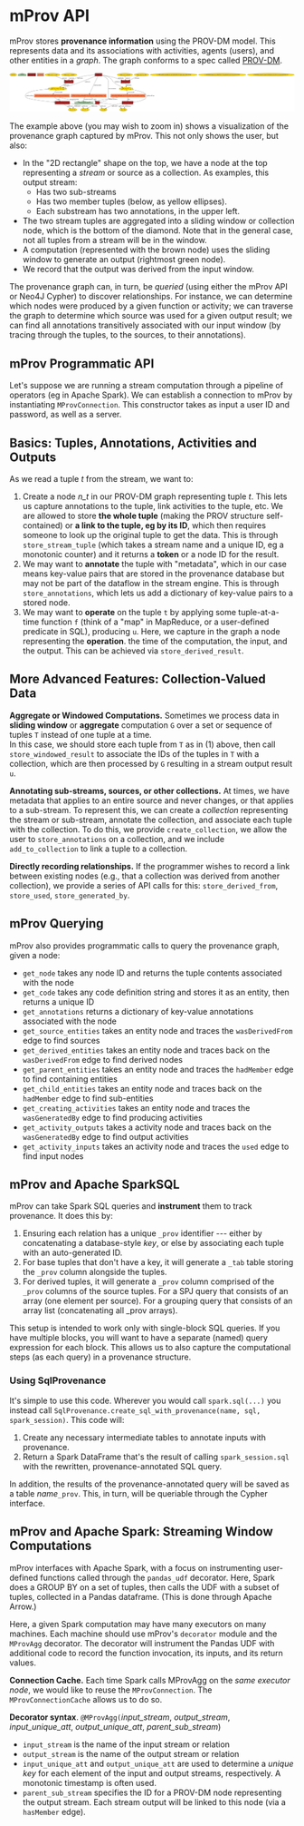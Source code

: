 # mProv API

mProv stores **provenance information** using the PROV-DM model.  This represents data and its associations with activities, agents (users), and other entities in a *graph*.  The graph conforms to a spec called [PROV-DM](https://www.w3.org/TR/prov-dm/).

![example](images/test_main.png)

The example above (you may wish to zoom in) shows a visualization of the provenance graph captured by mProv.  This not only shows the user, but also:

* In the "2D rectangle" shape on the top, we have a node at the top representing a *stream* or source as a collection.  As examples, this output stream:
  * Has two sub-streams
  * Has two member tuples (below, as yellow ellipses).
  * Each substream has two annotations, in the upper left.  
* The two stream tuples are aggregated into a sliding window or collection node, which is the bottom of the diamond.  Note that in the general case, not all tuples from a stream will be in the window.
* A computation (represented with the brown node) uses the sliding window to generate an output (rightmost green node).
* We record that the output was derived from the input window.

The provenance graph can, in turn, be *queried* (using either the mProv API or Neo4J Cypher) to discover relationships.
For instance, we can determine which nodes were produced by a given function or activity; we can traverse the graph
to determine which source was used for a given output result; we can find all annotations transitively associated with
our input window (by tracing through the tuples, to the sources, to their annotations).

## mProv Programmatic API

Let's suppose we are running a stream computation through a pipeline of operators (eg in Apache Spark).
We can establish a connection to mProv by instantiating `MProvConnection`.  This constructor takes as input
a user ID and password, as well as a server.

## Basics: Tuples, Annotations, Activities and Outputs

As we read a tuple *t* from the stream, we want to:

1. Create a node *n_t* in our PROV-DM graph representing tuple *t*.  This lets us capture annotations to the tuple, link activities to the tuple, etc.
   We are allowed to store **the whole tuple** (making the PROV structure self-contained) or **a link to the tuple, eg by its ID**, which then requires
   someone to look up the original tuple to get the data.  This is through `store_stream_tuple` (which takes a stream name and a unique ID, eg a 
   monotonic counter) and it returns a **token** or a node ID for the result.
2. We may want to **annotate** the tuple with "metadata", which in our case means key-value pairs that are stored in the provenance database but may not be 
   part of the dataflow in the stream engine.  This is through `store_annotations`, which lets us add a dictionary of key-value pairs to a stored node.
3. We may want to **operate** on the tuple `t` by applying some tuple-at-a-time function `f` (think of a "map" in MapReduce, or a user-defined predicate in SQL), producing `u`.  Here, we capture in the graph a node representing the **operation**.
   the time of the computation, the input, and the output.  This can be achieved via `store_derived_result`.
   
## More Advanced Features: Collection-Valued Data

**Aggregate or Windowed Computations.**  Sometimes we process data in **sliding window** or **aggregate** computation `G` over a set or sequence of tuples `T` instead of one tuple at a time.  
In this case, we should store each tuple from `T` as in (1) above, then call `store_windowed_result` to associate the IDs of the tuples in `T` with a
collection, which are then processed by `G` resulting in a stream output result `u`.

**Annotating sub-streams, sources, or other collections.** At times, we have metadata that applies to an entire source and never changes, or that applies to
a sub-stream.  To represent this, we can create a *collection* representing the stream or sub-stream, annotate the collection, and associate each tuple
with the collection.  To do this, we provide `create_collection`, we allow the user to `store_annotations` on a collection, and we include `add_to_collection` 
to link a tuple to a collection.

**Directly recording relationships.** If the programmer wishes to record a link between existing nodes (e.g., that a collection
was derived from another collection), we provide a series of API calls for this: `store_derived_from`, `store_used`, `store_generated_by`. 

## mProv Querying

mProv also provides programmatic calls to query the provenance graph, given a node:

* `get_node` takes any node ID and returns the tuple contents associated with the node
* `get_code` takes any code definition string and stores it as an entity, then returns a unique ID
* `get_annotations` returns a dictionary of key-value annotations associated with the node
* `get_source_entities` takes an entity node and traces the `wasDerivedFrom` edge to find sources
* `get_derived_entities` takes an entity node and traces back on the `wasDerivedFrom` edge to find derived nodes
* `get_parent_entities` takes an entity node and traces the `hadMember` edge to find containing entities
* `get_child_entities` takes an entity node and traces back on the `hadMember` edge to find sub-entities
* `get_creating_activities` takes an entity node and traces the `wasGeneratedBy` edge to find producing activities
* `get_activity_outputs` takes a activity node and traces back on the `wasGeneratedBy` edge to find output activities
* `get_activity_inputs` takes an activity node and traces the `used` edge to find input nodes

## mProv and Apache SparkSQL

mProv can take Spark SQL queries and **instrument** them to track provenance.  It does this by:

1. Ensuring each relation has a unique `_prov` identifier --- either by concatenating a database-style *key*, or else by associating each tuple with an auto-generated ID.
1. For base tuples that don't have a key, it will generate a `_tab` table
storing the `_prov` column alongside the tuples.
1. For derived tuples, it will generate a `_prov` column comprised of
the `_prov` columns of the source tuples.  For a SPJ query that consists
of an array (one element per source).  For a grouping query that consists
of an array list (concatenating all _prov arrays).

This setup is intended to work only with single-block SQL queries.  If you have multiple blocks, you will want to have a separate (named) query
expression for each block.  This allows us to also capture the computational steps (as each query) in a provenance structure.

### Using SqlProvenance

It's simple to use this code.  Wherever you would call `spark.sql(...)` you instead call `SqlProvenance.create_sql_with_provenance(name, sql, spark_session)`.  This code will:

1. Create any necessary intermediate tables to annotate inputs with provenance.
2. Return a Spark DataFrame that's the result of calling `spark_session.sql` with the rewritten, provenance-annotated SQL query.

In addition, the results of the provenance-annotated query will be saved as a table *name*`_prov`.  This, in turn, will be queriable through the Cypher interface.

## mProv and Apache Spark: Streaming Window Computations

mProv interfaces with Apache Spark, with a focus on instrumenting user-defined functions called through the `pandas_udf`
decorator.  Here, Spark does a GROUP BY on a set of tuples, then calls the UDF with a subset of tuples, collected in a
Pandas dataframe.  (This is done through Apache Arrow.)

Here, a given Spark computation may have many executors on many machines.  Each machine should use mProv's `decorator`
module and the `MProvAgg` decorator.  The decorator will instrument the Pandas UDF with additional code to record
the function invocation, its inputs, and its return values. 

**Connection Cache.** Each time Spark calls MProvAgg on the *same executor node*, we would like to reuse the `MProvConnection`.
The `MProvConnectionCache` allows us to do so.

**Decorator syntax**.
`@MProvAgg(`*input_stream*, *output_stream*, *input_unique_att*, *output_unique_att*, *parent_sub_stream*)

* `input_stream` is the name of the input stream or relation
* `output_stream` is the name of the output stream or relation
* `input_unique_att` and `output_unique_att` are used to determine a *unique key* for each element of the input and output streams, respectively.
A monotonic timestamp is often used.
* `parent_sub_stream` specifies the ID for a PROV-DM node representing the output stream.  Each stream output will be linked to this node
(via a `hasMember` edge).
 